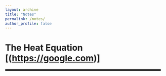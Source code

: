 ```yaml
---
layout: archive
title: "Notes"
permalink: /notes/
author_profile: false
---
```


The Heat Equation
[(https://google.com)]
==

<hr style="border: 2px solid black;">



